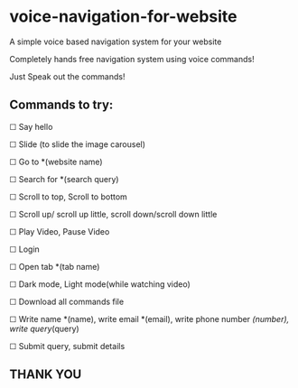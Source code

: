 # voice-navigation-for-website
A simple voice based navigation system for your website

Completely hands free navigation system using voice commands!

Just Speak out the commands!


Commands to try:
--
☐	Say hello

☐	Slide (to slide the image carousel)

☐	Go to *(website name)

☐	Search for *(search query)

☐	Scroll to top, Scroll to bottom

☐	Scroll up/ scroll up little, scroll down/scroll down little

☐	Play Video, Pause Video

☐	Login

☐	Open tab *(tab name)

☐	Dark mode, Light mode(while watching video)

☐	Download all commands file

☐	Write name *(name), write email *(email), write phone number *(number), write query*(query) 

☐	Submit query, submit details




THANK YOU
--
